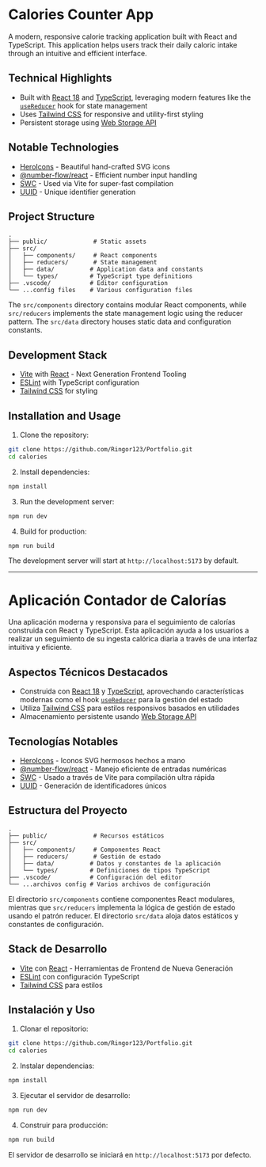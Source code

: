# Calories Counter App

A modern, responsive calorie tracking application built with React and TypeScript. This application helps users track their daily caloric intake through an intuitive and efficient interface.

## Technical Highlights

- Built with [React 18](https://react.dev/) and [TypeScript](https://www.typescriptlang.org/), leveraging modern features like the [`useReducer`](https://react.dev/reference/react/useReducer) hook for state management
- Uses [Tailwind CSS](https://tailwindcss.com/) for responsive and utility-first styling
- Persistent storage using [Web Storage API](https://developer.mozilla.org/en-US/docs/Web/API/Web_Storage_API)

## Notable Technologies

- [HeroIcons](https://heroicons.com/) - Beautiful hand-crafted SVG icons
- [@number-flow/react](https://www.npmjs.com/package/@number-flow/react) - Efficient number input handling
- [SWC](https://swc.rs/) - Used via Vite for super-fast compilation
- [UUID](https://www.npmjs.com/package/uuid) - Unique identifier generation

## Project Structure

```
.
├── public/             # Static assets
├── src/
│   ├── components/     # React components
│   ├── reducers/       # State management
│   ├── data/          # Application data and constants
│   └── types/         # TypeScript type definitions
├── .vscode/           # Editor configuration
└── ...config files    # Various configuration files
```

The `src/components` directory contains modular React components, while `src/reducers` implements the state management logic using the reducer pattern. The `src/data` directory houses static data and configuration constants.

## Development Stack

- [Vite](https://vitejs.dev/) with [React](https://react.dev/) - Next Generation Frontend Tooling
- [ESLint](https://eslint.org/) with TypeScript configuration
- [Tailwind CSS](https://tailwindcss.com/) for styling

## Installation and Usage

1. Clone the repository:
```bash
git clone https://github.com/Ringor123/Portfolio.git
cd calories
```

2. Install dependencies:
```bash
npm install
```

3. Run the development server:
```bash
npm run dev
```

4. Build for production:
```bash
npm run build
```

The development server will start at `http://localhost:5173` by default.

---

# Aplicación Contador de Calorías

Una aplicación moderna y responsiva para el seguimiento de calorías construida con React y TypeScript. Esta aplicación ayuda a los usuarios a realizar un seguimiento de su ingesta calórica diaria a través de una interfaz intuitiva y eficiente.

## Aspectos Técnicos Destacados

- Construida con [React 18](https://react.dev/) y [TypeScript](https://www.typescriptlang.org/), aprovechando características modernas como el hook [`useReducer`](https://react.dev/reference/react/useReducer) para la gestión del estado
- Utiliza [Tailwind CSS](https://tailwindcss.com/) para estilos responsivos basados en utilidades
- Almacenamiento persistente usando [Web Storage API](https://developer.mozilla.org/es/docs/Web/API/Web_Storage_API)

## Tecnologías Notables

- [HeroIcons](https://heroicons.com/) - Iconos SVG hermosos hechos a mano
- [@number-flow/react](https://www.npmjs.com/package/@number-flow/react) - Manejo eficiente de entradas numéricas
- [SWC](https://swc.rs/) - Usado a través de Vite para compilación ultra rápida
- [UUID](https://www.npmjs.com/package/uuid) - Generación de identificadores únicos

## Estructura del Proyecto

```
.
├── public/             # Recursos estáticos
├── src/
│   ├── components/     # Componentes React
│   ├── reducers/       # Gestión de estado
│   ├── data/          # Datos y constantes de la aplicación
│   └── types/         # Definiciones de tipos TypeScript
├── .vscode/           # Configuración del editor
└── ...archivos config # Varios archivos de configuración
```

El directorio `src/components` contiene componentes React modulares, mientras que `src/reducers` implementa la lógica de gestión de estado usando el patrón reducer. El directorio `src/data` aloja datos estáticos y constantes de configuración.

## Stack de Desarrollo

- [Vite](https://vitejs.dev/) con [React](https://react.dev/) - Herramientas de Frontend de Nueva Generación
- [ESLint](https://eslint.org/) con configuración TypeScript
- [Tailwind CSS](https://tailwindcss.com/) para estilos

## Instalación y Uso

1. Clonar el repositorio:
```bash
git clone https://github.com/Ringor123/Portfolio.git
cd calories
```

2. Instalar dependencias:
```bash
npm install
```

3. Ejecutar el servidor de desarrollo:
```bash
npm run dev
```

4. Construir para producción:
```bash
npm run build
```

El servidor de desarrollo se iniciará en `http://localhost:5173` por defecto.
